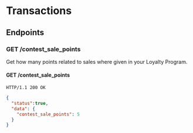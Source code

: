 Transactions
====================

Endpoints
---------

### GET /contest_sale_points

Get how many points related to sales where given in your Loyalty Program.

#### GET /contest_sale_points

`HTTP/1.1 200 OK`

```json
{
  "status":true,
  "data": {
    "contest_sale_points": 5
  }
}
```
